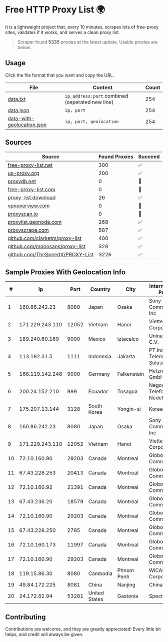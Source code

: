 
# Free HTTP Proxy List 🌍

It is a lightweight project that, every 10 minutes, scrapes lots of free-proxy sites, validates if it works, and serves a clean proxy list.


> Scraper found **5335** proxies at the latest update. Usable proxies are below.

## Usage

Click the file format that you want and copy the URL.


|File|Content|Count|
|----|-------|-----|
|[data.txt](https://raw.githubusercontent.com/themiralay/Proxy-List-World/master/data.txt)|`ip_address:port` combined (seperated new line)|254|
|[data.json](https://raw.githubusercontent.com/themiralay/Proxy-List-World/master/data.json)|`ip, port`|254|
|[data-with-geolocation.json](https://raw.githubusercontent.com/themiralay/Proxy-List-World/master/data-with-geolocation.json)|`ip, port, geolocation`|254|

## Sources

|Source|Found Proxies|Succeed|
|------|-------------|-------|
|[free-proxy-list.net](https://free-proxy-list.net)|300|✅|
|[us-proxy.org](https://www.us-proxy.org)|200|✅|
|[proxydb.net](http://proxydb.net)|0|🚫|
|[free-proxy-list.com](https://free-proxy-list.com/?page=&port=&type%5B%5D=http&type%5B%5D=https&up_time=0&search=Search)|0|🚫|
|[proxy-list.download](https://www.proxy-list.download/HTTP)|26|✅|
|[vpnoverview.com](https://vpnoverview.com/privacy/anonymous-browsing/free-proxy-servers)|0|🚫|
|[proxyscan.io](https://www.proxyscan.io)|0|🚫|
|[proxylist.geonode.com](https://proxylist.geonode.com/api/proxy-list?limit=300&page=1&sort_by=lastChecked&sort_type=desc&protocols=http,https)|268|✅|
|[proxyscrape.com](https://api.proxyscrape.com/v2/?request=displayproxies&protocol=http&timeout=10000&country=all&ssl=all&anonymity=all)|587|✅|
|[github.com/clarketm/proxy-list](https://raw.githubusercontent.com/clarketm/proxy-list/master/proxy-list-raw.txt)|400|✅|
|[github.com/monosans/proxy-list](https://raw.githubusercontent.com/monosans/proxy-list/main/proxies/http.txt)|328|✅|
|[github.com/TheSpeedX/PROXY-List](https://raw.githubusercontent.com/TheSpeedX/PROXY-List/master/http.txt)|3226|✅|


## Sample Proxies With Geolocation Info

|#|Ip|Port|Country|City|Internet Service Provider|
|-|--|----|-------|----|-------------------------|
|1|160.86.242.23|8080|Japan|Osaka|Sony Network Communications Inc|
|2|171.229.243.110|12052|Vietnam|Hanoi|Viettel Corporation|
|3|189.240.60.169|9090|Mexico|Iztacalco|Uninet S.A. de C.V.|
|4|113.192.31.5|1111|Indonesia|Jakarta|PT Indo Telemedia Solusi|
|5|168.119.142.248|9000|Germany|Falkenstein|Hetzner Online GmbH|
|6|200.24.152.210|999|Ecuador|Tosagua|Negocios Y Telefonia Nedetel S.A|
|7|175.207.13.144|3128|South Korea|Yongin-si|Korea Telecom|
|8|160.86.242.23|8080|Japan|Osaka|Sony Network Communications Inc|
|9|171.229.243.110|12052|Vietnam|Hanoi|Viettel Corporation|
|10|72.10.160.90|29203|Canada|Montreal|GloboTech Communications|
|11|67.43.228.253|20413|Canada|Montreal|GloboTech Communications|
|12|72.10.160.92|21391|Canada|Montreal|GloboTech Communications|
|13|67.43.236.20|18579|Canada|Montreal|GloboTech Communications|
|14|72.10.160.90|29203|Canada|Montreal|GloboTech Communications|
|15|67.43.228.250|2785|Canada|Montreal|GloboTech Communications|
|16|72.10.160.173|11997|Canada|Montreal|GloboTech Communications|
|17|72.10.160.90|29203|Canada|Montreal|GloboTech Communications|
|18|119.15.86.30|8080|Cambodia|Phnom Penh|WiCAM Corporation Ltd|
|19|49.84.172.225|8081|China|Nanjing|Chinanet|
|20|24.172.82.94|53281|United States|Gastonia|Spectrum|



## Contributing

Contributions are welcome, and they are greatly appreciated! Every
little bit helps, and credit will always be given.


